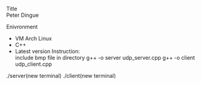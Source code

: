 Title\
Peter Dingue

Enivronment
- VM Arch Linux
- C++
- Latest version
Instruction:\
include bmp file in directory 
g++ -o server udp_server.cpp
g++ -o client udp_client.cpp

./server(new terminal)
./client(new terminal)
